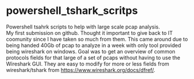 # powershell_tshark_scritps
Powershell tsahrk scripts to help with large scale pcap analysis.  
My first submission on github. Thought it important to give back to IT coomunity since I have taken so much from them.
This came around due to being handed 40Gb of pcap to analyze in a week with only tool provided being wireshark on windows. Goal was to get an overview of common protocols fields for that large of a set of pcaps without having to use the Wireshark GUI. They are easy to modify for more or less fields from wireshark/tshark from https://www.wireshark.org/docs/dfref/.
